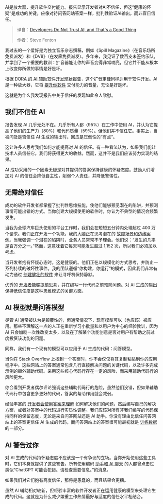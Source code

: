 
<!--
title: 开发者不信AI，反而是好事！
cover: https://cdn.thenewstack.io/media/2025/10/2b4ac029-rahul-mishra-8pmt3j_gxja-unsplash-scaled.jpg
summary: AI是放大器，提升软件交付能力。报告显示开发者对AI不信任，但这“健康的怀疑”是成功的关键。应像对待问答网站答案一样，批判性验证AI输出，而非盲目信任。
-->

AI是放大器，提升软件交付能力。报告显示开发者对AI不信任，但这“健康的怀疑”是成功的关键。应像对待问答网站答案一样，批判性验证AI输出，而非盲目信任。

> 译自：[Developers Do Not Trust AI, and That's a Good Thing](https://thenewstack.io/developers-do-not-trust-ai-and-thats-a-good-thing/)
> 
> 作者：Steve Fenton

我过去的一个爱好是为独立音乐杂志撰稿，例如《Spill Magazine》（在音乐场所免费派发）和《DV8》（在发廊免费派发）。多年来，我见证了数百支未签约乐队，并学到了一个重要的教训：扩音器能让你的声音变得非常响亮，但它并不能从根本上改变你所做的事情是好是坏。

根据 [DORA 的 AI 辅助软件开发现状报告](https://dora.dev/research/2025/)，这个扩音定律同样适用于软件开发。AI 是一种放大器，它将 [提升你软件](https://thenewstack.io/openssf-boosts-software-supply-chain-security-with-slsa-1-0/) 交付能力的音量，无论是好是坏。

这就是为什么我发现报告中关于信任的发现如此令人欣慰。

## 我们不信任 AI

报告发现 AI 几乎无处不在。几乎所有人都（95%）在工作中使用 AI，并认为它提高了他们的生产力（80%）和代码质量（59%）。但他们并不信任它。事实上，当被问及是否信任 AI 生成的输出时，回应是压倒性的“有点”。

这让许多人思考我们如何才能提高对 AI 的信任。有一种看法认为，如果我们能让技术人员信任它，我们将获得更大的收益。然而，这并不是我们应该努力实现的结果。

AI 成功采用的一个因素无疑是对其提供的答案保持健康的怀疑态度。鼓励人们增加对 AI 的信任会降低自主性，削弱个人责任，并降低警惕性。

## 无需绝对信任

成功的软件开发者都掌握了批判性思维技能，使他们能够预见潜在的陷阱，并预测事情可能出错的方式。当你创建大规模使用的软件时，你认为不典型的情况会频繁发生。

当我为全球汽车巨头使用的平台工作时，我们会在短短五分钟内处理超过 400 万个请求。我们正在开发一个功能，我的大脑正在思考潜在的 [故障场景和边缘案例](https://thenewstack.io/webassembly/case-study-a-webassembly-failure-and-lessons-learned/)。当我强调一个潜在的陷阱时，业务人员常常不予理会。他们说：“发生的几率是百万分之一。”然而，这意味着它每天可能发生超过 1,152 次，所以我们必须加以考虑。

当开发者抱有怀疑心态时，这是健康的。他们正在以规模化的方式思考，并防止一系列持续的破坏性事件。我的团队遵循“你构建，你运行”的模式，因此我们非常有动力通过 [创建健壮的软件](https://thenewstack.io/using-chatgpt-to-create-software-tests/) 来让寻呼机保持静默。

优秀的 [开发者能够提前思考](https://thenewstack.io/what-do-java-developers-think-of-the-rise-of-genai/)，并在编写一行代码之前预防问题。对 AI 生成的输出保持低信任度是这种思维模式的关键方面。

## AI 模型就是问答模型

尽管 AI 通常被认为是颠覆性的，但通常情况下，现有模型可以（也应该）被应用。那些不理解这一点的人正在重新学习小批量和以用户为中心的经验教训，因为 AI 只会加剧一次性改变太多，以及在了解某个功能创意是否对用户有帮助之前过度投资该功能的问题。

同样，我们有一个现有的模型可以应用于 AI 生成的代码：问答模型。

当你在 Stack Overflow 上找到一个答案时，你不会仅仅将其复制粘贴到你的应用程序中。这些网站上的答案通常包含几行直接解决问题的关键代码，以及许多完成示例的额外辅助代码。采用这些核心代码行存在一定的风险，而采用辅助代码行的风险更大。

你会看到开发者偶尔评论强调这些辅助代码行的危险，虽然他们没错，但如果辅助代码行中包含更多更好的代码，答案的帮助作用就会减弱。

经验丰富的 [开发者会使用答案来理解](https://thenewstack.io/codesee-helps-developers-understand-the-codebase/) 如何解决他们的问题，然后编写自己的解决方案，或者对答案中的代码进行实质性调整。我们应该对所有非我们编写的代码保持同样的保留态度，无论是来自问答网站还是 AI 助手。你没有理由比信任问答网站上的答案更信任 AI 生成的代码，而问答网站上的答案很可能最初就是 [训练数据](https://thenewstack.io/data-modeling-part-2-method-for-time-series-databases/) 的一部分。

## AI 警告过你

对 AI 生成的代码持怀疑态度不应该是一个有争议的立场。当你开始使用这些工具时，它们本身就提供了这些警告。所有使用编码 [助手和 AI 聊天](https://thenewstack.io/build-an-ai-chat-assistant-with-stream-and-openai/) 的人都曾点击过类似“ChatGPT 可能会犯错。请检查重要信息。”的消息。

如果我们对它们抱有高度信任，那将是愚蠢的，而且结果会更糟。

虽然 AI 辅助相对较新，但经验丰富的软件开发者正在运用健康的模型来处理它生成的代码。这就是为什么减少繁重工作热情最好与适度的信任水平相结合。